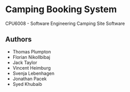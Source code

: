 # Camping Booking System
CPU6008 - Software Engineering Camping Site Software

## Authors
* Thomas Plumpton
* Florian Nikollbibaj
* Jack Taylor
* Vincent Heimburg
* Svenja Lebenhagen
* Jonathan Pacek
* Syed Khubaib
